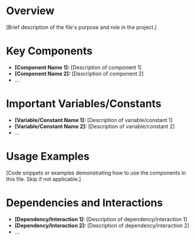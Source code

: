 # Overview

[Brief description of the file's purpose and role in the project.]

# Key Components

- **[Component Name 1]:** [Description of component 1]
- **[Component Name 2]:** [Description of component 2]
- ...

# Important Variables/Constants

- **[Variable/Constant Name 1]:** [Description of variable/constant 1]
- **[Variable/Constant Name 2]:** [Description of variable/constant 2]
- ...

# Usage Examples

[Code snippets or examples demonstrating how to use the components in this file. Skip if not applicable.]

# Dependencies and Interactions

- **[Dependency/Interaction 1]:** [Description of dependency/interaction 1]
- **[Dependency/Interaction 2]:** [Description of dependency/interaction 2]
- ...
